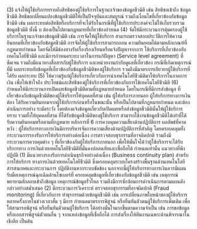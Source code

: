 (3) แจ้งให้ผู้ใช้บริการทราบถึงสิทธิของผู้ใช้บริการในฐานะเจ้าของข้อมูลชีวมิติ เช่น สิทธิขอเข้าถึง
ข้อมูลชีวมิติ สิทธิขอเปลี่ยนแปลงข้อมูลชีวมิติให้เป็นปัจจุบันและสมบูรณ์ รวมถึงเงื่อนไขที่เกี่ยวข้องกับข้อมูลชีวมิติ
เช่น ผลกระทบต่อสิทธิหรือบริการที่จะได้รับในกรณีที่ผู้ใช้บริการประสงค์จะไม่ให้เก็บรวบรวมข้อมูลชีวมิติ ทั้งนี้
บ
ต้องเป็นไปตามกฎหมายที่เกี่ยวข้องกำหนด
(4) จัดให้มีกระบวนการคุ้มครองผู้ใช้บริการในฐานะเจ้าของข้อมูลชีวมิติ เช่น การจัดให้ผู้ใช้บริการ
สามารถตรวจสอบประวัติการให้ความยินยอมที่เกี่ยวข้องกับข้อมูลชีวมิติ การจัดให้ผู้ใช้บริการสามารถถอน
ความยินยอมได้ตามหลักเกณฑ์ที่กฎหมายกำหนด โดยจัดให้มีช่องทางรับเรื่องร้องเรียนหรือแจ้งปัญหาจากการ
ใช้บริการที่เกี่ยวข้องกับเทคโนโลยีชีวมิติ และมีการกําหนดระยะเวลาในการแก้ปัญหา (Service level agreement)
ที่ชัดเจน รวมถึงมีแนวทางสื่อสารกับผู้ใช้บริการ และหน่วยงานกำกับดูแลที่เกี่ยวข้อง กรณีที่เกิดเหตุการณ์ที่มี
ผลกระทบกับข้อมูลที่เกี่ยวข้องกับข้อมูลชีวมิติของผู้ใช้บริการ รวมถึงมีมาตรการเยียวยาผู้ใช้บริการที่ได้รับ
ผลกระทบ
(5) ให้ความรู้แก่ผู้ใช้บริการเกี่ยวกับการนำเทคโนโลยีชีวมิติมาให้บริการในภาคการเงิน เพื่อให้เข้าใจถึง
ประโยชน์และสิทธิของผู้ใช้บริการที่เกี่ยวข้องกับการใช้เทคโนโลยีชีวมิติ
(6) กำหนดให้มีกระบวนการเปิดเผยข้อมูลชีวมิติตามที่กฎหมายกำหนด โดยในกรณีที่มีการส่งข้อมูล
ที่เกี่ยวข้องกับข้อมูลชีวมิติของผู้ใช้บริการให้บุคคลที่สาม เช่น ผู้ให้บริการภายนอก ผู้ให้บริการทางการเงินต้อง
ได้รับความยินยอมจากผู้ใช้บริการก่อนหรือในขณะนั้น หรือเป็นไปตามที่กฎหมายกำหนด และต้องดำเนินการอย่าง
ระมัดระวัง โดยต้องแจ้งข้อมูลเกี่ยวกับเปิดเผยหรือส่งข้อมูลชีวมิตินั้นให้ผู้ใช้บริการทราบ รวมทั้งให้บุคคลที่สาม
ที่ได้รับข้อมูลชีวมิติของผู้ใช้บริการ สามารถใช้งานข้อมูลชีวมิติได้เท่าที่ได้รับความยินยอมหรือตามที่กฎหมาย
หลักการที่ 6 การควบคุมความเสี่ยงด้านปฏิบัติการ
ผลลัพธ์ที่คาดหวัง : ผู้ให้บริการทางการเงินมีการบริหารจัดการความเสี่ยงด้านปฏิบัติการที่สำคัญ
โดยครอบคลุมทั้งกระบวนการรองรับการให้บริการอย่างต่อเนื่อง การตรวจสอบธุรกรรมที่อาจผิดปกติ รวมถึงมี
กระบวนการควบคุมต่าง ๆ ที่เกี่ยวข้องกับผู้ให้บริการภายนอก เพื่อให้มั่นใจได้ว่าผู้ใช้บริการจะได้รับบริการทาง
การเงินด้วยเทคโนโลยีชีวมิติที่มั่นคงปลอดภัยและเชื่อถือได้
กำหนดเท่านั้น
แนวทางที่พึงปฏิบัติ
(1) มีแนวทางรองรับการดำเนินธุรกิจอย่างต่อเนื่อง (Business continuity plan) สำหรับการให้บริการ
ทางการเงินด้วยเทคโนโลยีชีวมิติ ซึ่งครอบคลุมระบบโครงสร้างพื้นฐานด้านเทคโนโลยีสารสนเทศและกระบวนการ
ปฏิบัติงานหากระบบขัดข้อง นอกจากนี้ผู้ให้บริการทางการเงินควรมีแผนรับมือเหตุการณ์ฉุกเฉินด้านไซเบอร์ที่
ครอบคลุมข้อมูลที่เกี่ยวข้องกับข้อมูลชีวมิติ เช่น เหตุการณ์พยายามลักลอบเข้าถึงข้อมูล เหตุการณ์ข้อมูลรั่วไหล
รวมถึงมีการซักซ้อมการดำาเนินการตามแผนดังกล่าวอย่างสม่ำเสมอ
(2) มีกระบวนการวิเคราะห์ ตรวจสอบธุรกรรมที่อาจผิดปกติ (Fraud monitoring) ที่เกี่ยวกับการ
ทำธุรกรรมด้วยข้อมูลชีวมิติ เช่น การเปลี่ยนภาพใบหน้าของผู้ใช้บริการหลายครั้งภายในช่วงเวลาสั้น ๆ มีการ
กําหนดมาตรการพิสูจน์ หรือยืนยันตัวตนผู้ใช้บริการเพิ่มเติม เพื่อให้สามารถพิสูจน์ หรือยืนยันตัวตนผู้ใช้บริการ
ได้อย่างมั่นใจมากขึ้นตามความจำเป็น เช่น การขอข้อมูลหรือเอกสารพิสูจน์ตัวตนอื่น ๆ จากแหล่งข้อมูลที่เชื่อถือได้
การส่งเรื่องให้ทีมงานเฉพาะด้านพิจารณาในเชิงลึก เป็นต้น

